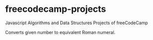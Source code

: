 # freecodecamp-projects
Javascript Algorithms and Data Structures Projects of freeCodeCamp

Converts given number to equivalent Roman numeral.
